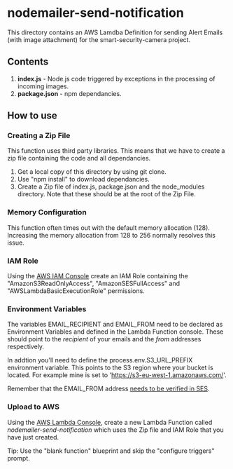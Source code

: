 
# nodemailer-send-notification

This directory contains an AWS Lamdba Definition for sending Alert Emails (with image attachment) for the smart-security-camera project.

## Contents

1. **index.js** - Node.js code triggered by exceptions in the processing of incoming images.
2. **package.json** - npm dependancies.

## How to use

### Creating a Zip File

This function uses third party libraries.  This means that we have to create a zip file containing the code and all dependancies.

1. Get a local copy of this directory by using git clone.
2. Use "npm install" to download dependancies.
3. Create a Zip file of index.js, package.json and the node_modules directory.  Note that these should be at the root of the Zip File.

### Memory Configuration

This function often times out with the default memory allocation (128).  Increasing the memory allocation from 128 to 256 normally resolves this issue.

### IAM Role

Using the [AWS IAM Console](https://aws.amazon.com/console/) create an IAM Role containing the "AmazonS3ReadOnlyAccess", "AmazonSESFullAccess" and "AWSLambdaBasicExecutionRole" permissions. 

### Environment Variables

The variables EMAIL_RECIPIENT and EMAIL_FROM need to be declared as Environment Variables and defined in the Lambda Function console.  These should point to the _recipient_ of your emails and the _from_ addresses respectively. 

In addtion you'll need to define the process.env.S3_URL_PREFIX environment variable. This points to the S3 region where your bucket is located.  For example mine is set to 'https://s3-eu-west-1.amazonaws.com/'.

Remember that the EMAIL_FROM address [needs to be verified in SES](http://docs.aws.amazon.com/ses/latest/DeveloperGuide/verify-email-addresses.html).

### Upload to AWS

Using the [AWS Lambda Console](https://aws.amazon.com/lambda), create a new Lambda Function called *nodemailer-send-notification* which uses the Zip file and IAM Role that you have just created.

Tip: Use the "blank function" blueprint and skip the "configure triggers" prompt.

